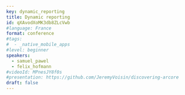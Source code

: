 ```yaml
---
key: dynamic_reporting
title: Dynamic reporting
id: qXAvodXoMK3db8ZLcVwb
#language: France
format: conference
#tags:
#  - _native_mobile_apps
#level: beginner
speakers:
  - samuel_pawel
  - felix_hofmann
#videoId: MPnesJY8f0s
#presentation: https://github.com/JeremyVoisin/discovering-arcore
draft: false
---
```


